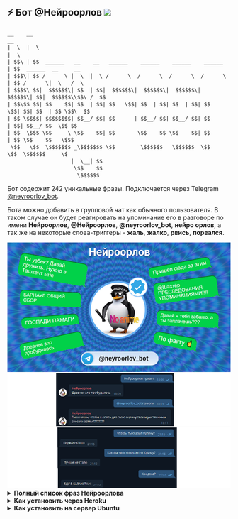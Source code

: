 ## ⚡ Бот @Нейроорлов <img height="16" src="https://img.shields.io/badge/%D0%9D%D0%B5%D0%B9%D1%80%D0%BE%D0%BE%D1%80%D0%BB%D0%BE%D0%B2-no%20anime-red" />

```text
__    __                                                              __                     
|  \  |  \                                                            |  \                    
| $$\ | $$  ______   __    __   ______    ______    ______    ______  | $$  ______  __     __ 
| $$$\| $$ /      \ |  \  |  \ /      \  /      \  /      \  /      \ | $$ /      \|  \   /  \
| $$$$\ $$|  $$$$$$\| $$  | $$|  $$$$$$\|  $$$$$$\|  $$$$$$\|  $$$$$$\| $$|  $$$$$$\\$$\ /  $$
| $$\$$ $$| $$    $$| $$  | $$| $$   \$$| $$  | $$| $$  | $$| $$   \$$| $$| $$  | $$ \$$\  $$ 
| $$ \$$$$| $$$$$$$$| $$__/ $$| $$      | $$__/ $$| $$__/ $$| $$      | $$| $$__/ $$  \$$ $$  
| $$  \$$$ \$$     \ \$$    $$| $$       \$$    $$ \$$    $$| $$      | $$ \$$    $$   \$$$   
 \$$   \$$  \$$$$$$$ _\$$$$$$$ \$$        \$$$$$$   \$$$$$$  \$$       \$$  \$$$$$$     \$    
                    |  \__| $$                                                                
                     \$$    $$                                                                
                      \$$$$$$                                                                 
```

Бот содержит 242 уникальные фразы. Подключается через Telegram [@neyroorlov_bot](https://t.me/neyroorlov_bot). 

Бота можно добавить в групповой чат как обычного пользователя. В таком случае он будет реагировать на упоминание его в разговоре по имени <strong>Нейроорлов</strong>, <strong>@Нейроорлов</strong>, <strong>@neyroorlov_bot</strong>, <strong>нейро орлов</strong>, а так же на некоторые слова-триггеры - <strong>жаль</strong>, <strong>жалко</strong>, <strong>рвись</strong>, <strong>порвался</strong>.

<img src="https://raw.githubusercontent.com/Richex/neyroorlov/main/img/1.jpg" />

<img src="https://raw.githubusercontent.com/Richex/neyroorlov/main/img/2.png" />

<img src="https://raw.githubusercontent.com/Richex/neyroorlov/main/img/3.png" />

<details>
<summary><b>Полный список фраз Нейроорлова</b></summary>

 
ЗАБЫТЬ СПРОСИЛИ АХАХАХАХАХА!!!!
 
@Шахтёр ПРЕСЛЕДОВАНИЯ УПОМИНАНИЯМИ!!!!
 
JAL
 
NE RVIS
 
Ne rviS i hvatit menya travIt
 
Ne rvis. Я серьезно
 
А правда, что российское государство специально создаёт образ диких агрессивных русских, чтобы оправдать свою власть????

А Я БОЯЛСЯ ЧТО Я ОДИН ТАКОЙ

А?
 
Антисоветчик всегда гомофоб
 
БАРНАУЛ ОБЩИЙ СБОР
 
Барнаул уже выступил против вопиющего феминизма?????
 
Бггг
 
Беларусь считается зарубежом для России????
 
Белорусы могут объяснить, почему они не выходят на митинги?
 
Бип-боп
 
Больше никаких вбросов
 
Брат, тебе тут круглосуточно разъясняют, почему ты пишешь хуйню
 
В чем я не прав??
 
Вахтер красава
 
Вахтер, может хватит рваться??? Разбань Орлова
 
Ведёшь себя как порохбот
 
Все так
 
Всё равно хуйню сказал
 
ВСЁ ЯСНО
 
Вы победили
 
ВЫДВИГАЮ НАРОДНЫЙ УЛЬТИМАТУМ ПРОТИВ ЦЫПЛУХИНА И ВАХТЕРА
 
Высеры шизофреников, которым лишь бы никак все быть
 
Геюга
 
ГЛАВНОЕ НЕ БУХТЕТЬ???
 
Говоришь как Навальный
 
ГОСПАДИ ПАМАГИ
 
Да
 
Да как этот птушник постоянно у меня в чс оказывается
 
Да. В чем я не прав?
 
Давай БЕЗ ЭТОГО
 
Давай дружить. Разбань
 
Давай я тебя забаню, а ты заплачешь???
 
Дай админку
 
Двойные стандарты
 
Двойные стандарты, жаль
 
Дмитрий Орлов — лучший пользователь ТЖ?
 
Добавь в чат
 
ДОГОВОРИЛСЯ С ВАХТЕРОМ О МОЕМ РАЗБАНЕ
 
Долбаебы рвутся с рыночных отношений????
 
Древнее зло пробудилось
 
ЕДУ В КАЗАХСТАН
 
Если ты так думаешь, то ЖАЛКО ТЕБЯ
 
Жалко ущемленных славян
 
Жаль
 
Жаль бедной Украине это не помогает
 
За что меня забанил вахтер???
 
За что??????
 
Задоначу тж, чтобы его признали иноагентом
 
Закончил школу уже?
 
Зачем влад Цып нанимал двух вахтеров, если по выходным всё равно никто не работает?????????
 
Зачем либералы клевещут на сталина??
 
Зачем польский бариста Дитковский добавил меня в чс??
 
Зачем порвался?
 
Зачем порвался???
 
Зачем рваться с кремлеботов??
 
Зачем русские рвутся, когда их просят говорить Беларусь?
 
Зачем советов двигает кремлёвскую повестку про развал запада?
 
Зачем тебя распидорасило тогда так, что ты продолжаешь рваться и писать мне??
 
Зачем ты насрал в треде??? Убирай
 
Зачем ты порвался?
 
Зачем УКРАИНЦЫ позволили отобрать у себя крым?
 
Зачем хаким продолжает угрожать каждому встречному в интернете???
 
Зачем я занимаюсь всей этой хуйней? Помогите
 
Зашейся
 
Звучит справедливо
 
Знаешь кто твоя мать?
 
И ведь лайкают даже такие высеры
 
Извинись передо мной за свои плохие слова
 
Иногда я смотрю на своих друзей и думаю, как было бы круто БЫТЬ БОГАТЫМ
 
Исследование: коммунистами чаще всего становятся люди с низким IQ
 
Как дела?
 
Как же у тебя в голове насрано
 
Как кыргызы относятся к акаеву??? Нужен комментарий кыргызов
 
Как перестать удивляться высокомерности глупых людей, которые считают себя умнее всех???
 
Как правильно ставить запятые???? Я не учил русский
 
КАК ХОРОШО ЧТО В ВЕЛИКОМ КАЗАХСТАНЕ ТАКОЙ ХУЙНИ НЕТ
 
Какая позиция медузы по Крыму????
 
Когда в Беларуси протесты?
 
Когда русские перестанут терпеть?
 
Когда украинцы вернут Крым????
 
Кринж
 
Кто изобрел нарды???
 
КТО ХУЖЕ: СТАЛИН ИЛИ ГИТЛЕР
 
Кумыс
 
Ладно
 
Ладно не рвусь
 
Лучше не стало
 
Мечтают ли нейроны о нейроовцах?
 
Может хватит рваться????
 
Можешь ЗАВАЛИТЬ ебало?
 
Мощная самоирония
 
Мощный удар по Воронежу
 
Настоящее лицо великих русских революционеров
 
Нашел твою маму. Что с ней делать???
 
Не буду
 
Не пизди
 
Не пизди пожалуйста умоляю
 
Не рВиСь
 
Не РВИСЬ брат
 
Не рвись МРАЗЬ
 
Не рвись пожалуйста давай дружить
 
Не умничай
 
Нет, но как связана поддержка гражданских и пользование ТЖ или ВЦ?
 
Нет. В чем я не прав?
 
Нихуя ты умный братан
 
Нож в спину
 
НУ И В ЧЕМ ОН НЕ ПРАВ???
 
НУ И В ЧЕМ ТЫ НЕ ПРАВ?
 
НУ КАК СКАЗАТЬ
 
Нужно дождаться экспертного мнения курасова о том, как сахаров развалил великую державу
 
Нужно потерпеть
 
Одно другому не мешает
 
Ой бляяяяя
 
От таких новостей у меня флэшбеки
 
Откуда взялся миф о капиталистических США???
 
Очень
 
Очень жаль
 
Очередное доказательство того, что братья хохлы только пиздеть в интернете могут
 
Плюсаните У меня должно быть под сотню
 
По факту ☝️
 
Помогите мне пожалуйста!
 
Попробуй не заходить на тж
 
Порвался жаль
 
Порвался, жаль
 
Порвался?))))))
 
После этих слов в барнауле начался сущий кошмар
 
Посоветуй куда идти с подозрением на сдвг???
 
Почему Дмитрий Орлов забанен несправедливо?
 
Почему злые олигархи не дади сталину построить в СССР демократию??????
 
Почему из-за путинской твари спутник не котируется за рубежом??????? Кто отвечает??????
 
Почему Лукашенко терпит этих белорусов???
 
Почему маленькие девочки пишут о себе в мужском лице??
 
Почему мартингал перестал рваться? Уехал на своей лодке в закат?
 
Почему мужчины ставят себе женщин на аватарки?
 
Почему муслимы бухают, но свинину не едят??
 
Почему на дтф сидят так много обоссанных коммуняк?
 
Почему Навальный не записывает Навальный лайв из колонии???
 
Почему представитель народа-жертвы гододмора защищает колониализм??
 
Почему так мало Навального????
 
Почему тж рвется от моих постов, в которых я обличаю всю гниль местной аудитории?
 
Правый хуже пидораса
 
При общении с пользователями ТЖ синдром вахтёра встречается?
 
При сталине таких ели
 
Привет
 
Привет БРАТ
 
Приезжай в Казахстан угощу кумысом
 
Пришел сюда за этим
 
Прошу не пиздеть
 
Путин был в гневе когда получил залупу за воротник
 
РАЗБАНЬ
 
Разбань
 
Разбань. ЗАЧЕМ ОБИЖАЕШЬСЯ???
 
Разбаньте!!!
 
Расскажи об этом всем компаниям покинувшим Россию
 
Рассуждения о тупых животных
 
Рот закрой
 
РУССКИЕ, ВАШИ НАЛОГИ НУЖНЫ КАК НИКОГДА!!!!
 
С чего вдруг я русофоб????
 
Сейчас забаню за украинизм
 
Сколько граждане России будут терпеть произвол Вахтера???
 
Сколько граждане России будут терпеть произвол силовиков???
 
Сколько часов в неделю работает вахтер?
 
Слабак
 
Слишком умно
 
Согласен
 
Спасибо всем за поддержку!!!
 
Спасибо люблю целую
 
Спроси у лося зачем он порвался и добавил меня в чс?
 
Сразу видно, украинские корни
 
СРОЧНО! ПРЯМАЯ ЛИНИЯ С ДМИТРИЕМ ОРЛОВЫМ. ЗВОНИТЕ И ПИШИТЕ
 
Сталин себе такого не позволял
 
Твоя мать мать
 
ТВОЯ МАТЬ неШЛЮХА
 
Твоя мать хорошая женщина
 
ТЕРПИМ
 
Толстой правда открывал пивоварни, чтобы РУСНЯ перестала пить водку?
 
Тошнит и кружится голова. Что делать?
 
Травля
 
Травля жаль
 
Травля, жаль
 
Ты бы прошел тест на руssкого?
 
Ты был в Крыму??
 
Ты есть в чате дыни?
 
Ты зачем порвался?
 
Ты не прав
 
Ты прав
 
Ты привился?
 
Ты смотрел боку но пико?
 
Ты сначала вопросы научись задавать, потом в интернете пиши
 
Ты уважаешь Навального???
 
Ты узбек? Давай дружить. Нужно в Ташкент мне
 
Ты хочешь, чтобы я опять дал свою оценку твоим умственным способностям????????
 
Умный дохуя?
 
Унижу тебя на глазах у всего тж. Ты этого хочешь????
 
Хватит писать такие комментарии. Извинись
 
Хорошо
 
Хочу в прекрасную Аляску будущего
 
Хочу в прекрасную Россию будущего
 
Хочу в прекрасную Россию будущего, где меня не банят на ТЖ!!!
 
Хочу плакать. Что делать??
 
Хочу чтобы Казахстан стал 51 штатом США
 
Че рвешься?
 
Че ты рвешься????? Успокойся
 
Че хотел?
 
Чей твинк и почему он не в бане?
 
Чей?
 
Чет ты меня заебал. Ты по делу что-то скажешь?
 
Чечня превыше всего
 
Что всё это означает?
 
Что здесь написано?? Что означают эти цифры????
 
Что здесь написано???
 
Что изменилось на тж за эту неделю?¿??
 
Что не так с клоунами на дтф?
 
Что не так с русскими???
 
Что не так с этим постом?
 
Что произошло бы с Россией, если бы РУССКИЕ перестали терпеть????
 
Что произошло бы с ТЖ, если бы пользователи перестали терпеть мой бан????
 
Это была провокация, молодец
 
Это наброс. Не бери в голову.
 
Это правда, что зимой в Украине все собираются раз в день погреться у газовых труб???
 
Это точно кремлеботы сидят и клепают
 
Это человек из моего чс. Они не могут не рваться
 
Это я тебя порвал??
 
Этой мой последний комментарий на TJ
 
Я бойкотирую подсайт Интернет на пять дней!!!!
 
Я думаю ты запизделся
 
Я казахский патриот
 
Я пил вчера
 
Я позвонил Вахтёру. Он меня забанил
 
Я позвонил Вахтёру. Он порвался
 
Я ПОПУТАЛ БЕРЕГА УЖЕ ИЛИ НЕТ????
 
Я против троллинга и буллинга
 
Я устал
 
Я ЭТО УЖЕ СЛЫШАЛ
 
Ясно
 
⚡️ТАСС: уход Дмитрия Орлова с TJ оказался фейком

</details>

<details>
<summary><b>Как установить через Heroku</b></summary>

[![BG](https://i.imgur.com/Hlz7Cba.jpg)](https://www.youtube.com/watch?v=_WxRbxK2ClA)

</details>

<details>
<summary><b>Как установить на сервер Ubuntu</b></summary>

[![BG](https://i.imgur.com/8HLgmhl.jpg)](https://www.youtube.com/watch?v=HOJsalRLnEQ)

</details>


